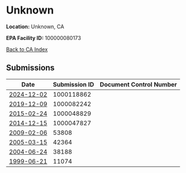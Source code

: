 # Unknown

**Location:** Unknown, CA

**EPA Facility ID:** 100000080173

[Back to CA Index](../../index.md)

## Submissions

| Date | Submission ID | Document Control Number |
|------|--------------|-------------------------|
| [2024-12-02](submissions/1000118862.md) | 1000118862 |  |
| [2019-12-09](submissions/1000082242.md) | 1000082242 |  |
| [2015-02-24](submissions/1000048829.md) | 1000048829 |  |
| [2014-12-15](submissions/1000047827.md) | 1000047827 |  |
| [2009-02-06](submissions/53808.md) | 53808 |  |
| [2005-03-15](submissions/42364.md) | 42364 |  |
| [2004-06-24](submissions/38188.md) | 38188 |  |
| [1999-06-21](submissions/11074.md) | 11074 |  |
